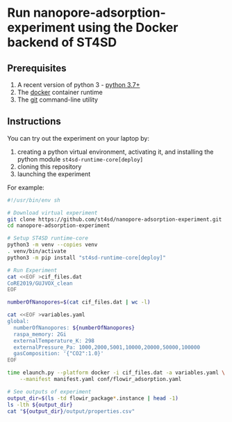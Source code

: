 # Run nanopore-adsorption-experiment using the Docker backend of ST4SD

## Prerequisites

1. A recent version of python 3 - [python 3.7+](https://www.python.org/downloads/)
2. The [docker](https://docs.docker.com/get-docker/) container runtime
3. The [git](https://git-scm.com/book/en/v2/Getting-Started-Installing-Git) command-line utility

## Instructions

You can try out the experiment on your laptop by:

1. creating a python virtual environment, activating it, and installing the python module `st4sd-runtime-core[deploy]`
2. cloning this repository
3. launching the experiment

For example:

```bash
#!/usr/bin/env sh

# Download virtual experiment
git clone https://github.com/st4sd/nanopore-adsorption-experiment.git
cd nanopore-adsorption-experiment

# Setup ST4SD runtime-core
python3 -m venv --copies venv
. venv/bin/activate
python3 -m pip install "st4sd-runtime-core[deploy]"

# Run Experiment
cat <<EOF >cif_files.dat
CoRE2019/GUJVOX_clean
EOF

numberOfNanopores=$(cat cif_files.dat | wc -l)

cat <<EOF >variables.yaml
global:
  numberOfNanopores: ${numberOfNanopores}
  raspa_memory: 2Gi
  externalTemperature_K: 298
  externalPressure_Pa: 1000,2000,5001,10000,20000,50000,100000
  gasComposition: '{"CO2":1.0}'
EOF

time elaunch.py --platform docker -i cif_files.dat -a variables.yaml \
    --manifest manifest.yaml conf/flowir_adsorption.yaml

# See outputs of experiment
output_dir=$(ls -td flowir_package*.instance | head -1)
ls -lth ${output_dir}
cat "${output_dir}/output/properties.csv"
```

